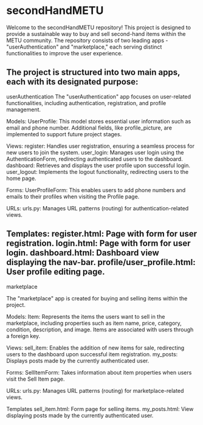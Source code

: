 # secondHandMETU
Welcome to the secondHandMETU repository! This project is designed to provide a sustainable way to buy and sell second-hand items within the METU community. The repository consists of two leading apps - "userAuthentication" and "marketplace," each serving distinct functionalities to improve the user experience.

The project is structured into two main apps, each with its designated purpose:
--------------------------------------------------
userAuthentication
The "userAuthentication" app focuses on user-related functionalities, including authentication, registration, and profile management.

Models:
UserProfile: This model stores essential user information such as email and phone number. Additional fields, like profile_picture, are implemented to support future project stages.

Views:
register: Handles user registration, ensuring a seamless process for new users to join the system.
user_login: Manages user login using the AuthenticationForm, redirecting authenticated users to the dashboard.
dashboard: Retrieves and displays the user profile upon successful login.
user_logout: Implements the logout functionality, redirecting users to the home page.

Forms:
UserProfileForm: This enables users to add phone numbers and emails to their profiles when visiting the Profile page.

URLs:
urls.py: Manages URL patterns (routing) for authentication-related views.

Templates: 
register.html: Page with form for user registration.
login.html: Page with form for user login.
dashboard.html: Dashboard view displaying the nav-bar.
profile/user_profile.html: User profile editing page.
----------------------------------------------------
marketplace

The "marketplace" app is created for buying and selling items within the project.

Models:
Item: Represents the items the users want to sell in the marketplace, including properties such as item name, price, category, condition, description, and image. Items are associated with users through a foreign key.

Views:
sell_item: Enables the addition of new items for sale, redirecting users to the dashboard upon successful item registration.
my_posts: Displays posts made by the currently authenticated user.

Forms:
SellItemForm:  Takes information about item properties when users visit the Sell Item page.

URLs:
urls.py: Manages URL patterns (routing) for marketplace-related views.

Templates
sell_item.html: Form page for selling items.
my_posts.html: View displaying posts made by the currently authenticated user.
